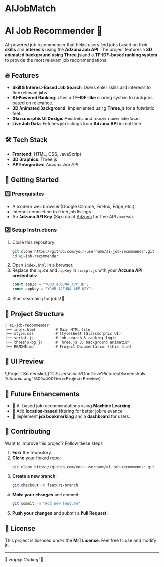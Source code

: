 # AIJobMatch

# AI Job Recommender 🚀

AI-powered job recommender that helps users find jobs based on their **skills** and **interests** using the **Adzuna Job API**. The project features a **3D animated background using Three.js** and a **TF-IDF-based ranking system** to provide the most relevant job recommendations.

## 🔥 Features
- **Skill & Interest-Based Job Search**: Users enter skills and interests to find relevant jobs.
- **AI-Powered Ranking**: Uses a **TF-IDF-like** scoring system to rank jobs based on relevance.
- **3D Animated Background**: Implemented using **Three.js** for a futuristic feel.
- **Glassmorphic UI Design**: Aesthetic and modern user interface.
- **Live Job Data**: Fetches job listings from **Adzuna API** in real time.

## 🛠️ Tech Stack
- **Frontend:** HTML, CSS, JavaScript
- **3D Graphics:** Three.js
- **API Integration:** Adzuna Job API

## 🚀 Getting Started
### 1️⃣ Prerequisites
- A modern web browser (Google Chrome, Firefox, Edge, etc.).
- Internet connection to fetch job listings.
- An **Adzuna API Key** (Sign up at [Adzuna](https://www.adzuna.com/) for free API access).

### 2️⃣ Setup Instructions
1. Clone this repository:
   ```sh
   git clone https://github.com/your-username/ai-job-recommender.git
   cd ai-job-recommender
   ```
2. Open `index.html` in a browser.
3. Replace the `appId` and `appKey` in `script.js` with your **Adzuna API credentials**:
   ```js
   const appId = "YOUR_ADZUNA_APP_ID";
   const appKey = "YOUR_ADZUNA_APP_KEY";
   ```
4. Start searching for jobs! 🚀

## 📂 Project Structure
```
📁 ai-job-recommender
│── index.html         # Main HTML file
│── style.css          # Stylesheet (Glassmorphic UI)
│── script.js          # Job search & ranking logic
│── threejs-bg.js      # Three.js 3D background animation
│── README.md          # Project Documentation (this file)
```

## 🎨 UI Preview
![Project Screenshot]("C:\Users\shaik\OneDrive\Pictures\Screenshots 1\Jobrec.png"/800x400?text=Project+Preview)

## 🎯 Future Enhancements
- 🔹 AI-based job recommendations using **Machine Learning**.
- 🔹 Add **location-based** filtering for better job relevance.
- 🔹 Implement **job bookmarking** and a **dashboard** for users.

## 🤝 Contributing
Want to improve this project? Follow these steps:
1. **Fork** the repository.
2. **Clone** your forked repo:
   ```sh
   git clone https://github.com/your-username/ai-job-recommender.git
   ```
3. **Create a new branch**:
   ```sh
   git checkout -b feature-branch
   ```
4. **Make your changes** and commit:
   ```sh
   git commit -m "Add new feature"
   ```
5. **Push your changes** and submit a **Pull Request**!

## 📜 License
This project is licensed under the **MIT License**. Feel free to use and modify it.

---
🚀 *Happy Coding!* 🎯
